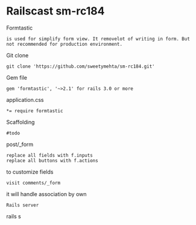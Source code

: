 Railscast sm-rc184
==================

Formtastic
```
is used for simplify form view. It removelot of writing in form. But not recommended for production environment.
```
Git clone
```
git clone 'https://github.com/sweetymehta/sm-rc184.git'
```

Gem file
```
gem 'formtastic', '~>2.1' for rails 3.0 or more
```

application.css
```
*= require formtastic
```
Scaffolding
```
#todo
```
post/_form
```
replace all fields with f.inputs
replace all buttons with f.actions
```
to  customize fields
```
visit comments/_form
```
it will handle association by own
```
Rails server
```
rails s
```